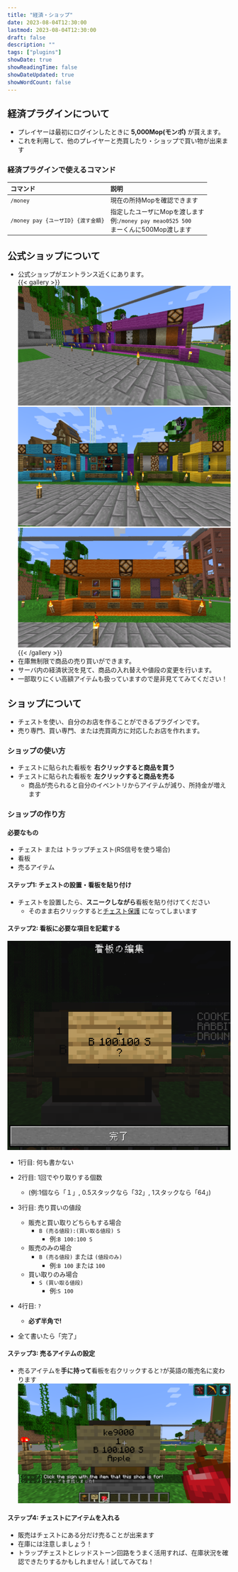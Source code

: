 ```yaml
---
title: "経済・ショップ"
date: 2023-08-04T12:30:00
lastmod: 2023-08-04T12:30:00
draft: false
description: ""
tags: ["plugins"]
showDate: true
showReadingTime: false
showDateUpdated: true
showWordCount: false
---
```


## 経済プラグインについて
- プレイヤーは最初にログインしたときに **5,000Mop(モンポ)** が貰えます。
- これを利用して、他のプレイヤーと売買したり・ショップで買い物が出来ます

### 経済プラグインで使えるコマンド
|コマンド|説明|
|:---- |:---- |
|`/money`|現在の所持Mopを確認できます |
|`/money pay {ユーザID} {渡す金額}` | 指定したユーザにMopを渡します<br>例:`/money pay meao0525 500` <br>まーくんに500Mop渡します|

## 公式ショップについて
- 公式ショップがエントランス近くにあります。  
{{< gallery >}}
  <img src="adminshop_1.png" class="grid-w33" />
  <img src="adminshop_2.png" class="grid-w33" />
  <img src="adminshop_3.png" class="grid-w33" />
{{< /gallery >}}  
- 在庫無制限で商品の売り買いができます。
- サーバ内の経済状況を見て、商品の入れ替えや値段の変更を行います。
- 一部取りにくい高額アイテムも扱っていますので是非見ててみてください！

## ショップについて
- チェストを使い、自分のお店を作ることができるプラグインです。
- 売り専門、買い専門、または売買両方に対応したお店を作れます。

### ショップの使い方
- チェストに貼られた看板を **右クリックすると商品を買う**
- チェストに貼られた看板を **左クリックすると商品を売る**
  - 商品が売られると自分のイベントリからアイテムが減り、所持金が増えます

### ショップの作り方
#### 必要なもの
- チェスト または トラップチェスト(RS信号を使う場合)
- 看板
- 売るアイテム
#### ステップ1: チェストの設置・看板を貼り付け
- チェストを設置したら、**スニークしながら**看板を貼り付けてください
  - そのまま右クリックすると[チェスト保護](/plugins/protect_block/) になってしまいます
#### ステップ2: 看板に必要な項目を記載する
![](chestshop-1.png)  
- 1行目: 何も書かない
- 2行目: 1回でやり取りする個数 
  - (例:1個なら「１」, 0.5スタックなら「32」, 1スタックなら「64」)
- 3行目: 売り買いの値段
  - 販売と買い取りどちらもする場合
    - `B (売る値段):(買い取る値段) S` 
      - 例:`B 100:100 S`
  - 販売のみの場合
    - `B (売る値段)` または `(値段のみ)`
      - 例:`B 100` または `100`
  - 買い取りのみ場合
    - `S (買い取る値段)`
      - 例:`S 100`
- 4行目: `?`
  - **必ず半角で!**

- 全て書いたら「完了」
#### ステップ3: 売るアイテムの設定
- 売るアイテムを**手に持って**看板を右クリックすると`?`が英語の販売名に変わります  
![](chestshop-2.png)
#### ステップ4: チェストにアイテムを入れる
- 販売はチェストにある分だけ売ることが出来ます
- 在庫には注意しましょう！
- トラップチェストとレッドストーン回路をうまく活用すれば、在庫状況を確認できたりするかもしれません！試してみてね！
